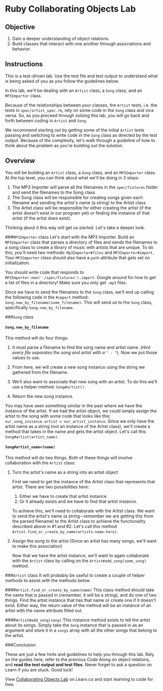  # Ruby Collaborating Objects Lab

## Objective

1.  Gain a deeper understanding of object relations.
2.  Build classes that interact with one another through associations and behavior.

## Instructions

This is a test-driven lab. Use the test file and test output to understand what is being asked of you as you follow the guidelines below.

In this lab, we'll be dealing with an `Artist` class, a `Song` class, and an `MP3Importer` class.

Because of the relationships between your classes, the `Artist` tests, i.e. the tests in `spec/artist_spec.rb`, rely on some code in the `Song` class and vice versa. So, as you proceed through solving this lab, you will go back and forth between coding in `Artist` and `Song`.

We recommend starting out by getting some of the initial `Artist` tests passing and switching to write code in the `Song` class as directed by the test output. Because of the complexity, let's walk through a guideline of how to think about the problem as you're building out the solution.

## Overview

You will be building an `Artist` class, a `Song` class, and an `MP3Importer` class. At the top level, you can think about what we'll be doing in 3 steps:

1.  The MP3 Importer will parse all the filenames in the `spec/fixtures` folder and send the filenames to the Song class
2.  The Song class will be responsible for creating songs given each filename and sending the artist's name (a string) to the Artist class
3.  The Artist class will be responsible for either creating the artist (if the artist doesn't exist in our program yet) or finding the instance of that artist (if the artist does exist).

Thinking about it this way will get us started. Let's take a deeper look.

###`MP3Importer` class
Let's start with the MP3 Importer. Build an `MP3Importer` class that parses a directory of files and sends the filenames to a song class to create a library of music with artists that are unique. To do this, you'll need two methods: `Mp3Importer#files` and `MP3Importer#import`. Your `MP3Importer` class should also have a `path` attribute that gets set on initialization.

You should write code that responds to `MP3Importer.new('./spec/fixtures').import`. Google around for how to get a list of files in a directory! Make sure you only get `.mp3` files.

Since we have to send the filenames to the `Song` class, we'll end up calling the following code in the `#import` method: `Song.new_by_filename(some_filename)`. This will send us to the `Song` class, specifically `Song.new_by_filename`.

###`Song` class

#### `Song.new_by_filename`

This method will do four things:

1.  It must parse a filename to find the song name and artist name. (_Hint: every file separates the song and artist with a `" - "`_). Now we put those values to use.

2.  From here, we will create a new song instance using the string we gathered from the filename.

3.  We'll also want to associate that new song with an artist. To do this we'll use a helper method: `Song#artist()`.

4.  Return the new song instance.

You may have seen something similar in the past where we have the instance of the artist. If we had the artist object, we could simply assign the artist to the song with some code that looks like this: `our_song_instance.artist = our_artist_instance`. Since we only have the artist name as a string (not an instance of the Artist class), we'll create a method that takes in the name and gets the artist object. Let's call this `Song#artist(artist_name)`.

#### `Song#artist_name=(name)`

This method will do two things. Both of these things will involve collaboration with the `Artist` class:

1.  Turn the artist's name as a string into an artist object

    First we need to get the instance of the Artist class that represents that artist. There are two possibilities here:

    1.  Either we have to create that artist instance
    2.  Or it already exists and we have to find that artist instance.

    To achieve this, we'll need to collaborate with the Artist class. We want to send the artist's name (a string--remember we are getting this from the parsed filename) to the Artist class to achieve the functionality described above in #1 and #2. Let's call this method `Artist.find_or_create_by_name(artists-name-here)`.

2.  Assign the song to the artist (Since an artist has many songs, we'll want to make this association)

    Now that we have the artist instance, we'll want to again collaborate with the `Artist` class by calling on the `Artist#add_song(some_song)` method.

###`Artist` class
It will probably be useful to create a couple of helper methods to assist with the methods below.

####`Artist.find_or_create_by_name(name)`
This class method should take the name that is passed in (remember, it will be a string), and do one of two things. Find the artist instance that has that name or create one if it doesn't exist. Either way, the return value of the method will be an instance of an artist with the name attribute filled out.

####`Artist#add_song(song)`
This instance method exists to tell the artist about its songs. Simply take the `Song` instance that is passed in as an argument and store it in a `songs` array with all the other songs that belong to the artist.

###Conclusion

These are just a few hints and guidelines to help you through this lab. Rely on the guides here, refer to the previous Code Along on object relations, and **read the test output and test files**. Never forget to ask a question on Learn if you are stuck. Good luck!

<p class='util--hide'>View <a href='https://learn.co/lessons/ruby-collaborating-objects-lab'>Collaborating Objects Lab</a> on Learn.co and start learning to code for free.</p>
